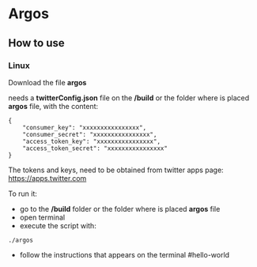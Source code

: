 # Argos

## How to use

### Linux

Download the file **argos**

needs a **twitterConfig.json** file on the **/build** or the folder where is placed **argos** file, with the content:
```
{
    "consumer_key": "xxxxxxxxxxxxxxxx",
    "consumer_secret": "xxxxxxxxxxxxxxxx",
    "access_token_key": "xxxxxxxxxxxxxxxx",
    "access_token_secret": "xxxxxxxxxxxxxxxx"
}

```
The tokens and keys, need to be obtained from twitter apps page: https://apps.twitter.com


To run it:

- go to the **/build** folder or the folder where is placed **argos** file
- open terminal
- execute the script with:

```
./argos
```
- follow the instructions that appears on the terminal
#hello-world
